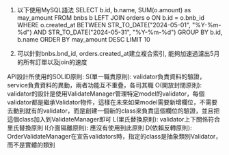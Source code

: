 1. 以下使用MySQL語法
    SELECT b.id, b.name, SUM(o.amount) as may_amount FROM bnbs b
    LEFT JOIN orders o ON b.id = o.bnb_id
    WHERE o.created_at BETWEEN STR_TO_DATE("2024-05-01", "%Y-%m-%d") AND STR_TO_DATE("2024-05-31", "%Y-%m-%d")
    GROUP BY b.id, b.name
    ORDER BY may_amount DESC
    LIMIT 10

2. 可以針對bnbs.bnd_id, orders.created_at建立複合索引, 能夠加速過濾出5月的所有訂單以及join的速度

API設計所使用的SOLID原則:
S(單一職責原則): validator負責資料的驗證，service負責資料的異動，兩者功能互不重疊，各司其職
O(開放封閉原則): validator的設計是使用ValidateManager管理特定model的validator，每個validator都是繼承Validator物件，這樣在未來如果model需要新增欄位，不需要去動到就有的validator，而是創建一個新的class來負責這個欄位的驗證，並且把這個class加入到ValidateManager即可
L(里氏替換原則): validator上下關係符合里氏替換原則
I(介面隔離原則): 應沒有使用到此原則
D(依賴反轉原則): OrderValidateManager在宣告validators時，指定的class是抽象類別Validator，而不是實體的類別